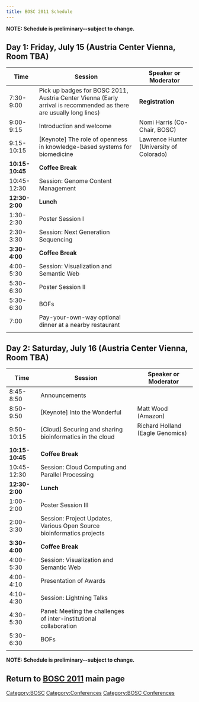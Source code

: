 ```yaml
---
title: BOSC 2011 Schedule
---
```


**NOTE: Schedule is preliminary--subject to change.**

Day 1: Friday, July 15 (Austria Center Vienna, Room TBA)
--------------------------------------------------------

| Time            | Session                                                                                                            | Speaker or Moderator                     |
|-----------------|--------------------------------------------------------------------------------------------------------------------|------------------------------------------|
| 7:30-9:00       | Pick up badges for BOSC 2011, Austria Center Vienna (Early arrival is recommended as there are usually long lines) | **Registration**                         |
| 9:00-9:15       | Introduction and welcome                                                                                           | Nomi Harris (Co-Chair, BOSC)             |
| 9:15-10:15      | \[Keynote\] The role of openness in knowledge-based systems for biomedicine                                        | Lawrence Hunter (University of Colorado) |
| **10:15-10:45** | **Coffee Break**                                                                                                   |                                          |
| 10:45-12:30     | Session: Genome Content Management                                                                                 |                                          |
| **12:30-2:00**  | **Lunch**                                                                                                          |                                          |
| 1:30-2:30       | Poster Session I                                                                                                   |                                          |
| 2:30-3:30       | Session: Next Generation Sequencing                                                                                |                                          |
| **3:30-4:00**   | **Coffee Break**                                                                                                   |                                          |
| 4:00-5:30       | Session: Visualization and Semantic Web                                                                            |                                          |
| 5:30-6:30       | Poster Session II                                                                                                  |                                          |
| 5:30-6:30       | BOFs                                                                                                               |                                          |
| 7:00            | Pay-your-own-way optional dinner at a nearby restaurant                                                            |                                          |
||

Day 2: Saturday, July 16 (Austria Center Vienna, Room TBA)
----------------------------------------------------------

| Time            | Session                                                                       | Speaker or Moderator                       |
|-----------------|-------------------------------------------------------------------------------|--------------------------------------------|
| 8:45-8:50       | Announcements                                                                 |                                            |
| 8:50-9:50       | \[Keynote\] Into the Wonderful                                                | Matt Wood (Amazon)                         |
| 9:50-10:15      | \[Cloud\] Securing and sharing bioinformatics in the cloud                    | Richard Holland (Eagle Genomics)           |
| **10:15-10:45** | **Coffee Break**                                                              |                                            |
| 10:45-12:30     | Session: Cloud Computing and Parallel Processing                              |                                            |
| **12:30-2:00**  | **Lunch**                                                                     |                                            |
| 1:00-2:00       | Poster Session III                                                            |                                            |
| 2:00-3:30       | Session: Project Updates, Various Open Source bioinformatics projects         |                                            |
| **3:30-4:00**   | **Coffee Break**                                                              |                                            |
| 4:00-5:30       | Session: Visualization and Semantic Web                                       |                                            |
| 4:00-4:10       | Presentation of Awards                                                        |                                            |
| 4:10-4:30       | Session: Lightning Talks                                                      |                                            |
| 4:30-5:30       | Panel: Meeting the challenges of inter-institutional collaboration            |                                            |
| 5:30-6:30       | BOFs                                                                          |                                            |
||

**NOTE: Schedule is preliminary--subject to change.**

Return to **[ BOSC 2011](BOSC_2011 "wikilink")** main page
----------------------------------------------------------

<Category:BOSC> <Category:Conferences> [Category:BOSC
Conferences](Category:BOSC_Conferences "wikilink")
